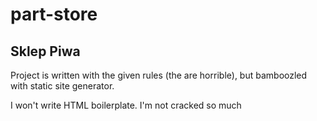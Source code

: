 # part-store
## Sklep Piwa

Project is written with the given rules (the are horrible), but bamboozled with static site generator.

I won't write HTML boilerplate. I'm not cracked so much
